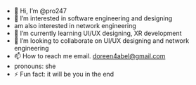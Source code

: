 - 👋 Hi, I’m @pro247
- 👀 I’m interested in software engineering and designing
- am also interested in network engineering
- 🌱 I’m currently learning UI/UX designing, XR development
- 💞️ I’m looking to collaborate on UI/UX designing and network engineering
- 📫 How to reach me email. doreen4abel@gmail.com
- pronouns: she
- ⚡ Fun fact: it will be you in the end

<!---
pro247/pro247 is a ✨ special ✨ repository because its `README.md` (this file) appears on your GitHub profile.
You can click the Preview link to take a look at your changes.
--->

